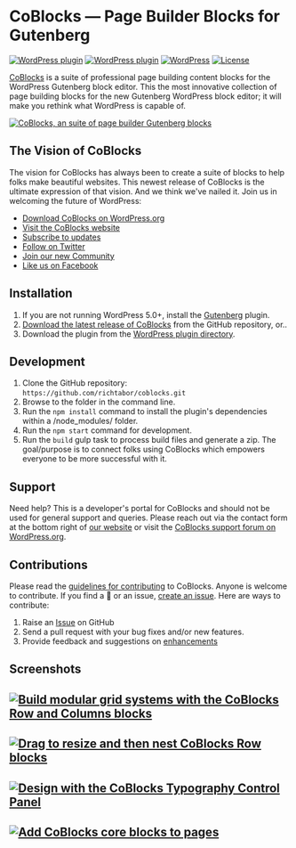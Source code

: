 # CoBlocks — Page Builder Blocks for Gutenberg

[![WordPress plugin](https://img.shields.io/wordpress/plugin/dt/coblocks.svg?style=flat)](https://wordpress.org/plugins/coblocks/) [![WordPress plugin](https://img.shields.io/wordpress/plugin/v/coblocks.svg?style=flat)](https://wordpress.org/plugins/coblocks/) [![WordPress](https://img.shields.io/wordpress/v/coblocks.svg?style=flat)]() [![License](https://img.shields.io/badge/license-GPL--3.0%2B-red.svg)](https://github.com/richtabor/coblocks/blob/master/license.txt)

[CoBlocks](https://coblocks.com?utm_medium=github&utm_source=github&utm_campaign=readme&utm_content=coblocks) is a suite of professional page building content blocks for the WordPress Gutenberg block editor. This the most innovative collection of page building blocks for the new Gutenberg WordPress block editor; it will make you rethink what WordPress is capable of.

[![CoBlocks, an suite of page builder Gutenberg blocks](https://user-images.githubusercontent.com/1813435/51091002-586ff480-1752-11e9-8514-1e2d0b75fd3d.jpg)](https://coblocks.com?utm_medium=coblocks-github&utm_source=readme&utm_campaign=readme&utm_content=banner)

## The Vision of CoBlocks

The vision for CoBlocks has always been to create a suite of blocks to help folks make beautiful websites. This newest release of CoBlocks is the ultimate expression of that vision. And we think we've nailed it. Join us in welcoming the future of WordPress:

-   [Download CoBlocks on WordPress.org](https://wordpress.org/plugins/coblocks/)
-   [Visit the CoBlocks website](https://coblocks.com?utm_medium=wp.org&utm_source=wordpressorg&utm_campaign=readme&utm_content=coblocks)
-   [Subscribe to updates](http://eepurl.com/gd1S8D)
-   [Follow on Twitter](https://twitter.com/coblocks)
-   [Join our new Community](https://facebook.com/groups/coblocks)
-   [Like us on Facebook](https://www.facebook.com/coblocks/)

## Installation

1. If you are not running WordPress 5.0+, install the [Gutenberg](https://wordpress.org/plugins/gutenberg/) plugin.
2. [Download the latest release of CoBlocks](https://github.com/thatplugincompany/coblocks/releases) from the GitHub repository, or..
3. Download the plugin from the [WordPress plugin directory](https://wordpress.org/plugins/coblocks/).

## Development

1. Clone the GitHub repository: `https://github.com/richtabor/coblocks.git`
2. Browse to the folder in the command line.
3. Run the `npm install` command to install the plugin's dependencies within a /node_modules/ folder.
4. Run the `npm start` command for development.
5. Run the `build` gulp task to process build files and generate a zip.
   The goal/purpose is to connect folks using CoBlocks which empowers everyone to be more successful with it.

## Support

Need help? This is a developer's portal for CoBlocks and should not be used for general support and queries. Please reach out via the contact form at the bottom right of [our website](https://coblocks.com) or visit the [CoBlocks support forum on WordPress.org](https://wordpress.org/support/plugin/coblocks).

## Contributions

Please read the [guidelines for contributing](https://github.com/thatplugincompany/coblocks/blob/master/CONTRIBUTING.md) to CoBlocks. Anyone is welcome to contribute. If you find a 🐞 or an issue, [create an issue](https://github.com/thatplugincompany/coblocks/issues/new). Here are ways to contribute:

1. Raise an [Issue](https://github.com/thatplugincompany/coblocks/issues/new) on GitHub
2. Send a pull request with your bug fixes and/or new features.
3. Provide feedback and suggestions on [enhancements](https://github.com/thatplugincompany/coblocks/issues?direction=desc&labels=Enhancement&page=1&sort=created&state=open)

## Screenshots

## [![Build modular grid systems with the CoBlocks Row and Columns blocks](https://user-images.githubusercontent.com/1813435/51091007-6aea2e00-1752-11e9-8ac5-4e6cb307ef47.gif)](https://coblocks.com?utm_medium=coblocks-github&utm_source=readme&utm_campaign=readme&utm_content=screenshot-1.gif)

## [![Drag to resize and then nest CoBlocks Row blocks](https://user-images.githubusercontent.com/1813435/51091023-940abe80-1752-11e9-9a91-4c332c393ca9.gif)](https://coblocks.com?utm_medium=coblocks-github&utm_source=readme&utm_campaign=readme&utm_content=screenshot-3.gif)

## [![Design with the CoBlocks Typography Control Panel](https://user-images.githubusercontent.com/1813435/51091031-bc92b880-1752-11e9-943b-ebb5ca5682f2.gif)](https://coblocks.com?utm_medium=coblocks-github&utm_source=readme&utm_campaign=readme&utm_content=screenshot-4.gif)

## [![Add CoBlocks core blocks to pages](https://user-images.githubusercontent.com/1813435/51091036-ccaa9800-1752-11e9-9e9f-fed60a73024c.gif)](https://coblocks.com?utm_medium=coblocks-github&utm_source=readme&utm_campaign=readme&utm_content=screenshot-5.gif)
